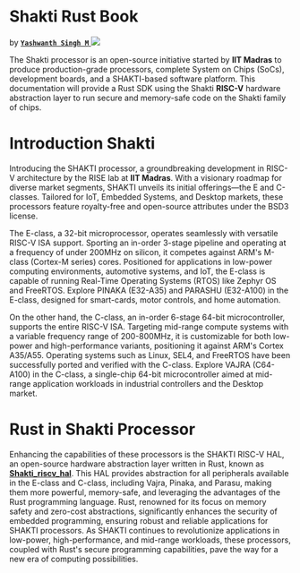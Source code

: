 # Shakti Rust Book  
by [**`Yashwanth Singh M`** <img src="https://img.icons8.com/ios-glyphs/20/11/github.png"/>](https://github.com/yashwanthsinghm "yashwanthsinghm")

The Shakti processor is an open-source initiative started by **IIT Madras** to produce production-grade processors, complete System on Chips (SoCs), development boards, and a SHAKTI-based software platform. This documentation will provide a Rust SDK using the Shakti **RISC-V** hardware abstraction layer to run secure and memory-safe code on the Shakti family of chips.

# Introduction Shakti 

Introducing the SHAKTI processor, a groundbreaking development in RISC-V architecture by the RISE lab at **IIT Madras**. With a visionary roadmap for diverse market segments, SHAKTI unveils its initial offerings—the E and C-classes. Tailored for IoT, Embedded Systems, and Desktop markets, these processors feature royalty-free and open-source attributes under the BSD3 license.

The E-class, a 32-bit microprocessor, operates seamlessly with versatile RISC-V ISA support. Sporting an in-order 3-stage pipeline and operating at a frequency of under 200MHz on silicon, it competes against ARM's M-class (Cortex-M series) cores. Positioned for applications in low-power computing environments, automotive systems, and IoT, the E-class is capable of running Real-Time Operating Systems (RTOS) like Zephyr OS and FreeRTOS. Explore PINAKA (E32-A35) and PARASHU (E32-A100) in the E-class, designed for smart-cards, motor controls, and home automation.

On the other hand, the C-class, an in-order 6-stage 64-bit microcontroller, supports the entire RISC-V ISA. Targeting mid-range compute systems with a variable frequency range of 200-800MHz, it is customizable for both low-power and high-performance variants, positioning it against ARM's Cortex A35/A55. Operating systems such as Linux, SEL4, and FreeRTOS have been successfully ported and verified with the C-class. Explore VAJRA (C64-A100) in the C-class, a single-chip 64-bit microcontroller aimed at mid-range application workloads in industrial controllers and the Desktop market.

# Rust in Shakti Processor 

Enhancing the capabilities of these processors is the SHAKTI RISC-V HAL, an open-source hardware abstraction layer written in Rust, known as [**Shakti_riscv_hal**](https://github.com/yashwanthsinghm/shakti_riscv_hal). This HAL provides abstraction for all peripherals available in the E-class and C-class, including Vajra, Pinaka, and Parasu, making them more powerful, memory-safe, and leveraging the advantages of the Rust programming language. Rust, renowned for its focus on memory safety and zero-cost abstractions, significantly enhances the security of embedded programming, ensuring robust and reliable applications for SHAKTI processors. As SHAKTI continues to revolutionize applications in low-power, high-performance, and mid-range workloads, these processors, coupled with Rust's secure programming capabilities, pave the way for a new era of computing possibilities.